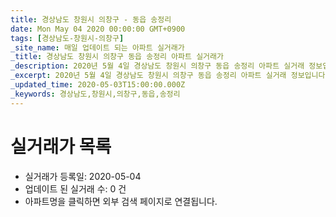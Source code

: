 ```yaml
---
title: 경상남도 창원시 의창구 - 동읍 송정리
date: Mon May 04 2020 00:00:00 GMT+0900
tags: [경상남도-창원시-의창구]
_site_name: 매일 업데이트 되는 아파트 실거래가
_title: 경상남도 창원시 의창구 동읍 송정리 아파트 실거래가
_description: 2020년 5월 4일 경상남도 창원시 의창구 동읍 송정리 아파트 실거래 정보입니다. 0건 아파트 정보가 있습니다.
_excerpt: 2020년 5월 4일 경상남도 창원시 의창구 동읍 송정리 아파트 실거래 정보입니다. 0건 아파트 정보가 있습니다.
_updated_time: 2020-05-03T15:00:00.000Z
_keywords: 경상남도,창원시,의창구,동읍,송정리
---
```






# 실거래가 목록
- 실거래가 등록일: 2020-05-04
- 업데이트 된 실거래 수: 0 건
- 아파트명을 클릭하면 외부 검색 페이지로 연결됩니다.




